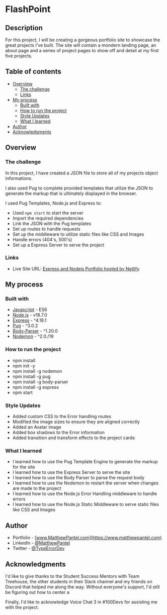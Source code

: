 # FlashPoint

## Description

For this project, I will be creating a gorgeous portfolio site to showcase the great projects I've built. The site will contain a mondern landing page, an about page and a series of project pages to show off and detail at my first five projects.

## Table of contents

- [Overview](#overview)
    - [The challenge](#the-challenge)
    - [Links](#links)
- [My process](#my-process)
    - [Built with](#built-with)
    - [How to run the project](#how-to-run-the-project)
    - [Style Updates](#style-updates)
    - [What I learned](#what-i-learned)
- [Author](#author)
- [Acknowledgments](#acknowledgments)

## Overview

### The challenge

In this project, I have created a JSON file to store all of my projects object informations.

I also used Pug to complete provided templates that utilize the JSON to generate the markup that is ultimately displayed in the browser.

I used Pug Templates, Node.js and Express to:

- Used `npm start` to start the server
- Import the required dependencies
- Link the JSON with the Pug templates
- Set up routes to handle requests
- Set up the middleware to utilize static files like CSS and Images
- Handle errors (404's, 500's)
- Set up a Express Server to serve the project

### Links

- Live Site URL: [Express and Nodejs Portfolio hosted by Netlify](https://typeerrordev-express-portfolio.netlify.app/)

## My process

### Built with

- [Javascript](https://262.ecma-international.org/13.0/#sec-intro) - ES6
- [Node.js](https://nodejs.org/en/) - v18.7.0
- [Express](https://expressjs.com/) - ^4.18.1
- [Pug](https://pugjs.org/) - ^3.0.2
- [Body-Parser](https://www.npmjs.com/package/body-parser) - ^1.20.0
- [Nodemon](https://www.npmjs.com/package/nodemon) - ^2.0./19

### How to run the project

- npm install
- npm init -y
- npm install -g nodemon
- npm install -g pug
- npm install -g body-parser
- npm install -g express
- npm start

### Style Updates

- Added custom CSS to the Error handling routes
- Modified the image sizes to ensure they are aligned correctly
- Added an Avatar image
- Added box shadows to the Error information
- Added transition and transform effects to the project cards

### What I learned

- I learned how to use the Pug Template Engine to generate the markup for the site
- I learned how to use the Express Server to serve the site
- I learned how to use the Body Parser to parse the request body
- I learned how to use the Nodemon to restart the server when changes are made to the project
- I learned how to use the Node.js Error Handling middleware to handle errors
- I learned how to use the Node.js Static Middleware to serve static files like CSS and Images

## Author

- Portfolio - [www.MatthewPantel.com](https://www.matthewpantel.com)
- LinkedIn - [@MatthewPantel](https://www.linkedin.com/in/MatthewPantel)
- Twitter - [@TypeErrorDev](https://www.twitter.com/TypeErrorDev)

## Acknowledgments

I'd like to give thanks to the Student Success Mentors with Team Treehouse, the other students in their Slack channel and my friends on Discord that helped me along the way. Without everyone's support, I'd still be figuring out how to center a <div>

Finally, I'd like to acknowledge Voice Chat 3 in #100Devs for assisting me with the project.
